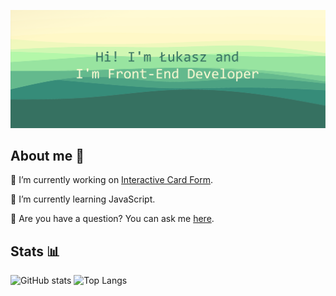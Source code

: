 ![Hi! I'm Łukasz and I'm Front-End Developer](banner.png)

## **About me** 👀

🔭 I’m currently working on [Interactive Card Form](https://github.com/lukasz-stepien-dev/Interactive-Card-Form).

🌱 I’m currently learning JavaScript.

💬 Are you have a question? You can ask me [here](https://github.com/lukasz-stepien-dev/lukasz-stepien-dev/issues).

## Stats 📊

![GitHub stats](https://github-readme-stats.vercel.app/api?username=lukasz-stepien-dev&theme=gruvbox_light&show_icons=true)
![Top Langs](https://github-readme-stats.vercel.app/api/top-langs/?username=lukasz-stepien-dev&theme=gruvbox_light&show_icons=true)

<!--
**lukasz-stepien-dev/lukasz-stepien-dev** is a ✨ _special_ ✨ repository because its `README.md` (this file) appears on your GitHub profile.

Here are some ideas to get you started:


- 👯 I’m looking to collaborate on ...
- 🤔 I’m looking for help with finding great books.
- 📫 How to reach me: ...
- 😄 Pronouns: ...
- ⚡ Fun fact: ...
-->
